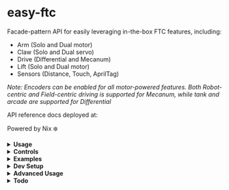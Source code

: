# easy-ftc

Facade-pattern API for easily leveraging in-the-box FTC features, including:
* Arm (Solo and Dual motor)
* Claw (Solo and Dual servo)
* Drive (Differential and Mecanum)
* Lift (Solo and Dual motor)
* Sensors (Distance, Touch, AprilTag)

<i>Note: Encoders can be enabled for all motor-powered features. Both Robot-centric and Field-centric driving is supported for Mecanum, while tank and arcade are supported for Differential</i>

API reference docs deployed at: 

Powered by Nix ❄️

<details>
<summary><b>Usage</b></summary>

Download release archive:
* Download 'easy-ftc-release.aar' (the Android archive for this library) at: https://github.com/camdenboren/easy-ftc/releases

OnBot Java:
* Upload the .aar using OnBot Java's GUI

Blocks:
* asdf

Android Studio:
* asdf
</details>

<details>
<summary><b>Controls</b></summary>

Arm:
* Bumpers
    * RB to raise
    * LB to lower


Claw:
* Buttons: A, B
    * A to open
    * B to close

Drive:
* Joysticks
* Option (resets gyro, optional)

Lift:
* Triggers
    * RT to lift
    * LT to lower
</details>

<details>
<summary><b>Examples</b></summary>
Autonomous control of Mecanum drivetrain with encoders and field-centric layout enabled

    package org.firstinspires.ftc.teamcode;

    import com.qualcomm.robotcore.eventloop.opmode.Autonomous;
    import com.qualcomm.robotcore.eventloop.opmode.LinearOpMode;
    import org.cen.easy_ftc.drive.*;

    @Autonomous(name = "Auto")
    public class Auto extends LinearOpMode {
        /**
        * This function is executed when this OpMode is selected from the Driver Station.
        */
        @Override
        public void runOpMode() {
            // Hardware init
            Mecanum mecanum = new Mecanum(this, hardwareMap, true, "field");

            waitForStart();
            if (opModeIsActive()) {
                // Move drivetrain forward at half power for 2s
                mecanum.move(0.5, "forward", 2);
            }
        }
    }
</details>

<details>
<summary><b>Dev Setup</b></summary>
Nix is my preferred approach for setting up the development environment. Linux, MacOS, and WSL are supported

<b>Must install flake-enabled Nix before running</b>

Launch development environment

    nix develop github:camdenboren/easy-ftc

The project can also be imported into Android Studio, where Windows is also supported

<b>Must install git and Android Studio before running</b>

    git clone https://github.com/camdenboren/easy-ftc.git
    Import project in Android Studio

For either approach, gradlew builds are supported
</details>

<details>
<summary><b>Advanced Usage</b></summary>
Generate javadoc

    javadoc -d docs -classpath easy-ftc/build/aarLibraries/org.firstinspires.ftc-RobotCore-10.0.0.jar:easy-ftc/build/aarLibraries/org.firstinspires.ftc-Vision-10.0.0.jar:easy-ftc/build/aarLibraries/org.firstinspires.ftc-Hardware-10.0.0.jar -sourcepath easy-ftc/src/main/java/ org.cen.easy_ftc.arm org.cen.easy_ftc.claw org.cen.easy_ftc.drive org.cen.easy_ftc.lift org.cen.easy_ftc.sensor
</details>

<details>
<summary><b>Todo</b></summary>

Features
- [ ] Add setters for directionality
- [ ] OpenCV
- [ ] Flesh out AprilTag
- [ ] Support RUN_TO_POSITION for encoders via moveTo
- [ ] Support moving until sensor says otherwise via moveUntil
- [ ] Tests

Documentation
- [ ] Add more examples
- [ ] Improve usage instructions
- [ ] Add 'Common Issues' section
- [ ] Add graphics for usage, controls
- [ ] Flesh out controls for different drive configurations
- [ ] Create logo
</details>